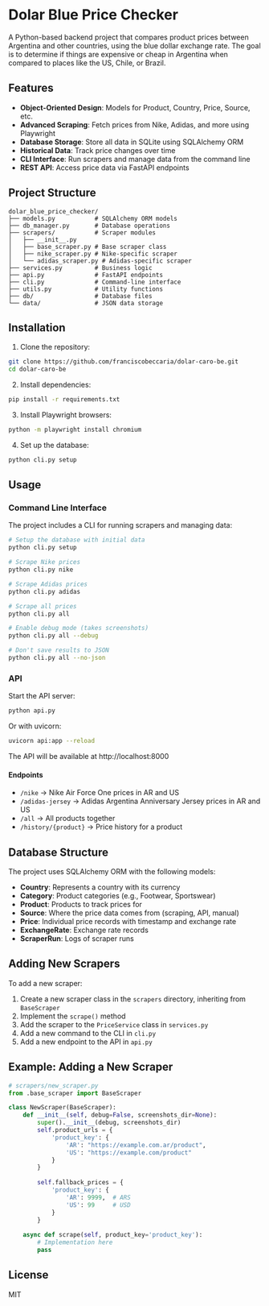 # Dolar Blue Price Checker

A Python-based backend project that compares product prices between Argentina and other countries, using the blue dollar exchange rate. The goal is to determine if things are expensive or cheap in Argentina when compared to places like the US, Chile, or Brazil.

## Features

- **Object-Oriented Design**: Models for Product, Country, Price, Source, etc.
- **Advanced Scraping**: Fetch prices from Nike, Adidas, and more using Playwright
- **Database Storage**: Store all data in SQLite using SQLAlchemy ORM
- **Historical Data**: Track price changes over time
- **CLI Interface**: Run scrapers and manage data from the command line
- **REST API**: Access price data via FastAPI endpoints

## Project Structure

```
dolar_blue_price_checker/
├── models.py           # SQLAlchemy ORM models
├── db_manager.py       # Database operations
├── scrapers/           # Scraper modules
│   ├── __init__.py
│   ├── base_scraper.py # Base scraper class
│   ├── nike_scraper.py # Nike-specific scraper
│   └── adidas_scraper.py # Adidas-specific scraper
├── services.py         # Business logic
├── api.py              # FastAPI endpoints
├── cli.py              # Command-line interface
├── utils.py            # Utility functions
├── db/                 # Database files
└── data/               # JSON data storage
```

## Installation

1. Clone the repository:

```bash
git clone https://github.com/franciscobeccaria/dolar-caro-be.git
cd dolar-caro-be
```

2. Install dependencies:

```bash
pip install -r requirements.txt
```

3. Install Playwright browsers:

```bash
python -m playwright install chromium
```

4. Set up the database:

```bash
python cli.py setup
```

## Usage

### Command Line Interface

The project includes a CLI for running scrapers and managing data:

```bash
# Setup the database with initial data
python cli.py setup

# Scrape Nike prices
python cli.py nike

# Scrape Adidas prices
python cli.py adidas

# Scrape all prices
python cli.py all

# Enable debug mode (takes screenshots)
python cli.py all --debug

# Don't save results to JSON
python cli.py all --no-json
```

### API

Start the API server:

```bash
python api.py
```

Or with uvicorn:

```bash
uvicorn api:app --reload
```

The API will be available at http://localhost:8000

#### Endpoints

- `/nike` → Nike Air Force One prices in AR and US
- `/adidas-jersey` → Adidas Argentina Anniversary Jersey prices in AR and US
- `/all` → All products together
- `/history/{product}` → Price history for a product

## Database Structure

The project uses SQLAlchemy ORM with the following models:

- **Country**: Represents a country with its currency
- **Category**: Product categories (e.g., Footwear, Sportswear)
- **Product**: Products to track prices for
- **Source**: Where the price data comes from (scraping, API, manual)
- **Price**: Individual price records with timestamp and exchange rate
- **ExchangeRate**: Exchange rate records
- **ScraperRun**: Logs of scraper runs

## Adding New Scrapers

To add a new scraper:

1. Create a new scraper class in the `scrapers` directory, inheriting from `BaseScraper`
2. Implement the `scrape()` method
3. Add the scraper to the `PriceService` class in `services.py`
4. Add a new command to the CLI in `cli.py`
5. Add a new endpoint to the API in `api.py`

## Example: Adding a New Scraper

```python
# scrapers/new_scraper.py
from .base_scraper import BaseScraper

class NewScraper(BaseScraper):
    def __init__(self, debug=False, screenshots_dir=None):
        super().__init__(debug, screenshots_dir)
        self.product_urls = {
            'product_key': {
                'AR': "https://example.com.ar/product",
                'US': "https://example.com/product"
            }
        }
        
        self.fallback_prices = {
            'product_key': {
                'AR': 9999,  # ARS
                'US': 99     # USD
            }
        }
    
    async def scrape(self, product_key='product_key'):
        # Implementation here
        pass
```

## License

MIT
